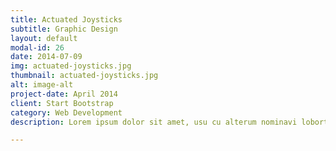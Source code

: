 ```yaml
---
title: Actuated Joysticks
subtitle: Graphic Design
layout: default
modal-id: 26
date: 2014-07-09
img: actuated-joysticks.jpg
thumbnail: actuated-joysticks.jpg
alt: image-alt
project-date: April 2014
client: Start Bootstrap
category: Web Development
description: Lorem ipsum dolor sit amet, usu cu alterum nominavi lobortis. At duo novum diceret. Tantas apeirian vix et, usu sanctus postulant inciderint ut, populo diceret necessitatibus in vim. Cu eum dicam feugiat noluisse.

---
```

